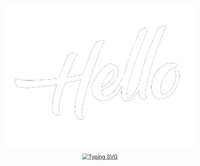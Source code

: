 <div align="center">
  <div>
    <img src="Imgs/Hello2.gif"/> 
  
         
    
    
 </div>
  
  <a href="https://git.io/typing-svg"><img src="https://readme-typing-svg.demolab.com?font=Segoe+Print&color=FFFFFF&duration=2500&pause=100&center=true&multiline=true&repeat=true&width=435&height=200&lines=+Hey...;I'm+Mahmoud;Software+developer;Welcome+to+my++mind+palace" alt="Typing SVG" /></a>
  
  
</div>

